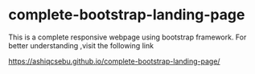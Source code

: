 # complete-bootstrap-landing-page

This is a complete responsive webpage using bootstrap framework.
For better understanding ,visit the following link

https://ashiqcsebu.github.io/complete-bootstrap-landing-page/
